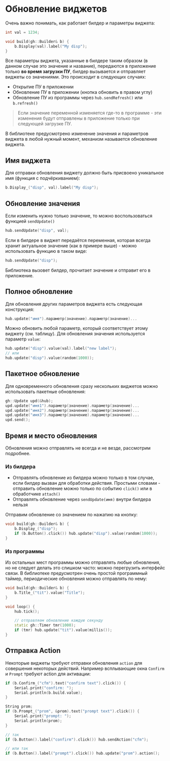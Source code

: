 # Обновление виджетов
Очень важно понимать, как работает билдер и параметры виджета:
```cpp
int val = 1234;

void build(gh::Builder& b) {
    b.Display(val).label("My disp");
}
```

Все параметры виджета, указанные в билдере таким образом (в данном случае это значение и название), передаются в приложение только **во время загрузки ПУ**, билдер вызывается и отправляет виджеты со значениями. Это происходит в следующих случаях:
- Открытие ПУ в приложении
- Обновление ПУ в приложении (кнопка обновить в правом углу)
- Обновление ПУ из программы через `hub.sendRefresh()` или `b.refresh()`

> Если значение переменной изменяется где-то в программе - эти изменения будут отправлены в приложение только при следующей загрузке ПУ.

В библиотеке предусмотрено изменение значения и параметров виджета в любой нужный момент, механизм называется обновление виджета.

## Имя виджета
Для отправки обновления виджету должно быть присвоено уникальное имя (функция с подчёркиванием):
```cpp
b.Display_("disp", val).label("My disp");
```

## Обновление значения
Если изменить нужно только значение, то можно воспользоваться функцией `sendUpdate()`
```cpp
hub.sendUpdate("disp", val);
```

Если в билдере в виджет передаётся переменная, которая всегда хранит актуальное значение (как в примере выше) - можно использовать функцию в таком виде:
```cpp
hub.sendUpdate("disp");
```
Библиотека вызовет билдер, прочитает значение и отправит его в приложение.

## Полное обновление
Для обновления других параметров виджета есть следующая конструкция:
```cpp
hub.update("имя").параметр(значение).параметр(значение)...
```
Можно обновить любой параметр, который соответствует этому виджету (см. таблицу). Для обновления значения используется параметр `value`:
```cpp
hub.update("disp").value(val).label("new label");
// или
hub.update("disp").value(random(1000));
```

## Пакетное обновление
Для одновременного обновления сразу нескольких виджетов можно использовать пакетные обновления:
```cpp
gh::Update upd(&hub);
upd.update("имя1").параметр(значение).параметр(значение)...
upd.update("имя2").параметр(значение).параметр(значение)...
upd.update("имя3").параметр(значение).параметр(значение)...
upd.send();
```

## Время и место обновления
Обновления можно отправлять не всегда и не везде, рассмотрим подробнее.

### Из билдера
- Отправлять обновление из билдера можно только в том случае, если билдер вызван для обработки действия. Простыми словами - отправить обновление можно только по событию `click()` или в обработчике `attach()`
- Отправлять обновление через `sendUpdate(имя)` внутри билдера нельзя

Отправим обновление со значением по нажатию на кнопку:
```cpp
void build(gh::Builder& b) {
    b.Display_("disp");
    if (b.Button().click()) hub.update("disp").value(random(1000));
}
```

### Из программы
Из остальных мест программы можно отправлять любые обновления, но не следует делать это слишком часто: можно перегрузить интерфейс связи. В библиотеке предусмотрен очень простой программный таймер, периодические обновления можно отправлять по нему:

```cpp
void build(gh::Builder& b) {
    b.Title_("tit").value("Title");
}

void loop() {
    hub.tick();

    // отправляем обновление каждую секунду
    static gh::Timer tmr(1000);
    if (tmr) hub.update("tit").value(millis());
}
```

## Отправка Action
Некоторые виджеты требуют отправки обновления `action` для совершения некоторых действий. Например всплывающие окна `Confirm` и `Prompt` требуют action для активации:

```cpp
if (b.Confirm_("cfm").text("confirm text").click()) {
    Serial.print("confirm: ");
    Serial.println(b.build.value);
}

String prom;
if (b.Prompt_("prom", &prom).text("prompt text").click()) {
    Serial.print("prompt: ");
    Serial.println(prom);
}

// так
if (b.Button().label("confirm").click()) hub.sendAction("cfm");

// или так
if (b.Button().label("prompt").click()) hub.update("prom").action();
```
